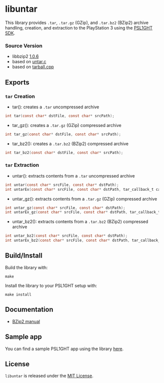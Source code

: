 # libuntar

This library provides `.tar`, `.tar.gz` (GZip), and `.tar.bz2` (BZip2) archive handling, creation, and extraction to the PlayStation 3 using the [PSL1GHT SDK](https://github.com/ps3dev/PSL1GHT/).

### Source Version

 - libbzip2 [1.0.6](https://github.com/bucanero/psl1ght-libs/tree/master/bzip2)
 - based on [untar.c](https://github.com/libarchive/libarchive/blob/master/contrib/untar.c)
 - based on [tarball.cpp](https://github.com/lindenb/cclindenb/blob/master/src/core/lindenb/io/tarball.cpp)

## Exports

### `tar` Creation

 - tar(): creates a `.tar` uncompressed archive
 ```c
int tar(const char* dstFile, const char* srcPath);
 ```
 - tar_gz(): creates a `.tar.gz` (GZip) compressed archive
 ```c
int tar_gz(const char* dstFile, const char* srcPath);
 ```
 - tar_bz2(): creates a `.tar.bz2` (BZip2) compressed archive
 ```c
int tar_bz2(const char* dstFile, const char* srcPath);
 ```

### `tar` Extraction

 - untar(): extracts contents from a `.tar` uncompressed archive
 ```c
int untar(const char* srcFile, const char* dstPath);
int untarEx(const char* srcFile, const char* dstPath, tar_callback_t callback);
 ```
 - untar_gz(): extracts contents from a `.tar.gz` (GZip) compressed archive
 ```c
int untar_gz(const char* srcFile, const char* dstPath);
int untarEx_gz(const char* srcFile, const char* dstPath, tar_callback_t callback);
 ```
 - untar_bz2(): extracts contents from a `.tar.bz2` (BZip2) compressed archive
 ```c
int untar_bz2(const char* srcFile, const char* dstPath);
int untarEx_bz2(const char* srcFile, const char* dstPath, tar_callback_t callback);
 ```

## Build/Install

Build the library with: 
```
make
```

Install the library to your PSL1GHT setup with:
```
make install
```

## Documentation

 - [BZip2 manual](https://github.com/bucanero/psl1ght-libs/blob/master/bzip2/manual.pdf)

## Sample app

You can find a sample PSL1GHT app using the library [here](./example).

## License

`libuntar` is released under the [MIT License](./LICENSE).
